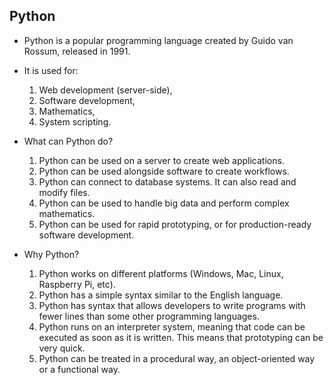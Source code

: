 ## Python

- Python is a popular programming language created by Guido van Rossum, released in 1991.

- It is used for:

  1. Web development (server-side),
  2. Software development,
  3. Mathematics,
  4. System scripting.

- What can Python do?

  1. Python can be used on a server to create web applications.
  2. Python can be used alongside software to create workflows.
  3. Python can connect to database systems. It can also read and modify files.
  4. Python can be used to handle big data and perform complex mathematics.
  5. Python can be used for rapid prototyping, or for production-ready software development.

- Why Python?
  1. Python works on different platforms (Windows, Mac, Linux, Raspberry Pi, etc).
  2. Python has a simple syntax similar to the English language.
  3. Python has syntax that allows developers to write programs with fewer lines than some other programming languages.
  4. Python runs on an interpreter system, meaning that code can be executed as soon as it is written. This means that prototyping can be very quick.
  5. Python can be treated in a procedural way, an object-oriented way or a functional way.
